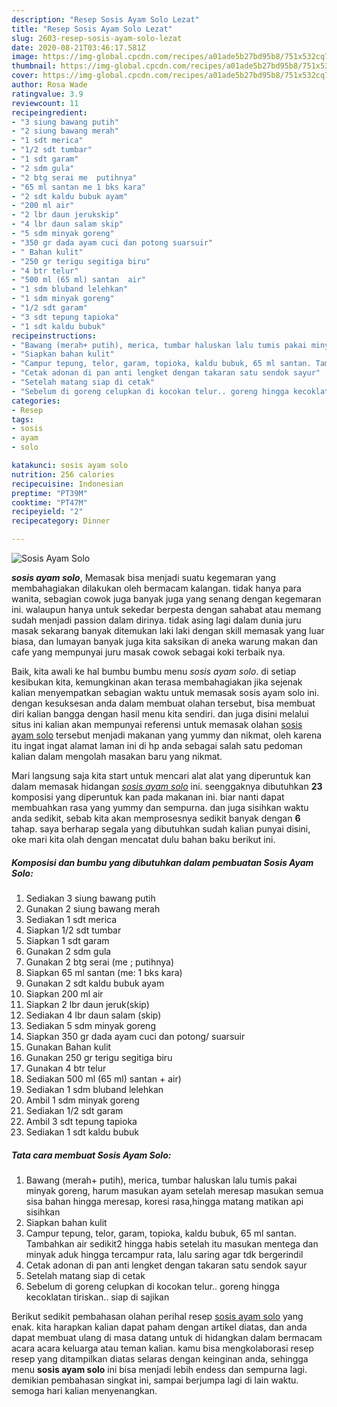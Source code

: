 ```yaml
---
description: "Resep Sosis Ayam Solo Lezat"
title: "Resep Sosis Ayam Solo Lezat"
slug: 2603-resep-sosis-ayam-solo-lezat
date: 2020-08-21T03:46:17.581Z
image: https://img-global.cpcdn.com/recipes/a01ade5b27bd95b8/751x532cq70/sosis-ayam-solo-foto-resep-utama.jpg
thumbnail: https://img-global.cpcdn.com/recipes/a01ade5b27bd95b8/751x532cq70/sosis-ayam-solo-foto-resep-utama.jpg
cover: https://img-global.cpcdn.com/recipes/a01ade5b27bd95b8/751x532cq70/sosis-ayam-solo-foto-resep-utama.jpg
author: Rosa Wade
ratingvalue: 3.9
reviewcount: 11
recipeingredient:
- "3 siung bawang putih"
- "2 siung bawang merah"
- "1 sdt merica"
- "1/2 sdt tumbar"
- "1 sdt garam"
- "2 sdm gula"
- "2 btg serai me  putihnya"
- "65 ml santan me 1 bks kara"
- "2 sdt kaldu bubuk ayam"
- "200 ml air"
- "2 lbr daun jerukskip"
- "4 lbr daun salam skip"
- "5 sdm minyak goreng"
- "350 gr dada ayam cuci dan potong suarsuir"
- " Bahan kulit"
- "250 gr terigu segitiga biru"
- "4 btr telur"
- "500 ml (65 ml) santan  air"
- "1 sdm bluband lelehkan"
- "1 sdm minyak goreng"
- "1/2 sdt garam"
- "3 sdt tepung tapioka"
- "1 sdt kaldu bubuk"
recipeinstructions:
- "Bawang (merah+ putih), merica, tumbar haluskan lalu tumis pakai minyak goreng, harum masukan ayam setelah meresap masukan semua sisa bahan hingga meresap, koresi rasa,hingga matang matikan api sisihkan"
- "Siapkan bahan kulit"
- "Campur tepung, telor, garam, topioka, kaldu bubuk, 65 ml santan. Tambahkan air sedikit2 hingga habis setelah itu masukan mentega dan minyak aduk hingga tercampur rata, lalu saring agar tdk bergerindil"
- "Cetak adonan di pan anti lengket dengan takaran satu sendok sayur"
- "Setelah matang siap di cetak"
- "Sebelum di goreng celupkan di kocokan telur.. goreng hingga kecoklatan tiriskan.. siap di sajikan"
categories:
- Resep
tags:
- sosis
- ayam
- solo

katakunci: sosis ayam solo 
nutrition: 256 calories
recipecuisine: Indonesian
preptime: "PT39M"
cooktime: "PT47M"
recipeyield: "2"
recipecategory: Dinner

---
```



![Sosis Ayam Solo](https://img-global.cpcdn.com/recipes/a01ade5b27bd95b8/751x532cq70/sosis-ayam-solo-foto-resep-utama.jpg)

<b><i>sosis ayam solo</i></b>, Memasak bisa menjadi suatu kegemaran yang membahagiakan dilakukan oleh bermacam kalangan. tidak hanya para wanita, sebagian cowok juga banyak juga yang senang dengan kegemaran ini. walaupun hanya untuk sekedar berpesta dengan sahabat atau memang sudah menjadi passion dalam dirinya. tidak asing lagi dalam dunia juru masak sekarang banyak ditemukan laki laki dengan skill memasak yang luar biasa, dan lumayan banyak juga kita saksikan di aneka warung makan dan cafe yang mempunyai juru masak cowok sebagai koki terbaik nya.

Baik, kita awali ke hal bumbu bumbu menu <i>sosis ayam solo</i>. di setiap kesibukan kita, kemungkinan akan terasa membahagiakan jika sejenak kalian menyempatkan sebagian waktu untuk memasak sosis ayam solo ini. dengan kesuksesan anda dalam membuat olahan tersebut, bisa membuat diri kalian bangga dengan hasil menu kita sendiri. dan juga disini melalui situs ini kalian akan mempunyai referensi untuk memasak olahan <u>sosis ayam solo</u> tersebut menjadi makanan yang yummy dan nikmat, oleh karena itu ingat ingat alamat laman ini di hp anda sebagai salah satu pedoman kalian dalam mengolah masakan baru yang nikmat.




Mari langsung saja kita start untuk mencari alat alat yang diperuntuk kan dalam memasak hidangan <u><i>sosis ayam solo</i></u> ini. seenggaknya dibutuhkan <b>23</b> komposisi yang diperuntuk kan pada makanan ini. biar nanti dapat membuahkan rasa yang yummy dan sempurna. dan juga sisihkan waktu anda sedikit, sebab kita akan memprosesnya sedikit banyak dengan <b>6</b> tahap. saya berharap segala yang dibutuhkan sudah kalian punyai disini, oke mari kita olah dengan mencatat dulu bahan baku berikut ini.

<!--inarticleads1-->

##### Komposisi dan bumbu yang dibutuhkan dalam pembuatan Sosis Ayam Solo:

1. Sediakan 3 siung bawang putih
1. Gunakan 2 siung bawang merah
1. Sediakan 1 sdt merica
1. Siapkan 1/2 sdt tumbar
1. Siapkan 1 sdt garam
1. Gunakan 2 sdm gula
1. Gunakan 2 btg serai (me ; putihnya)
1. Siapkan 65 ml santan (me: 1 bks kara)
1. Gunakan 2 sdt kaldu bubuk ayam
1. Siapkan 200 ml air
1. Siapkan 2 lbr daun jeruk(skip)
1. Sediakan 4 lbr daun salam (skip)
1. Sediakan 5 sdm minyak goreng
1. Siapkan 350 gr dada ayam cuci dan potong/ suarsuir
1. Gunakan  Bahan kulit
1. Gunakan 250 gr terigu segitiga biru
1. Gunakan 4 btr telur
1. Sediakan 500 ml (65 ml) santan + air)
1. Sediakan 1 sdm bluband lelehkan
1. Ambil 1 sdm minyak goreng
1. Sediakan 1/2 sdt garam
1. Ambil 3 sdt tepung tapioka
1. Sediakan 1 sdt kaldu bubuk




<!--inarticleads2-->

##### Tata cara membuat Sosis Ayam Solo:

1. Bawang (merah+ putih), merica, tumbar haluskan lalu tumis pakai minyak goreng, harum masukan ayam setelah meresap masukan semua sisa bahan hingga meresap, koresi rasa,hingga matang matikan api sisihkan
1. Siapkan bahan kulit
1. Campur tepung, telor, garam, topioka, kaldu bubuk, 65 ml santan. Tambahkan air sedikit2 hingga habis setelah itu masukan mentega dan minyak aduk hingga tercampur rata, lalu saring agar tdk bergerindil
1. Cetak adonan di pan anti lengket dengan takaran satu sendok sayur
1. Setelah matang siap di cetak
1. Sebelum di goreng celupkan di kocokan telur.. goreng hingga kecoklatan tiriskan.. siap di sajikan




Berikut sedikit pembahasan olahan perihal resep <u>sosis ayam solo</u> yang enak. kita harapkan kalian dapat paham dengan artikel diatas, dan anda dapat membuat ulang di masa datang untuk di hidangkan dalam bermacam acara acara keluarga atau teman kalian. kamu bisa mengkolaborasi resep resep yang ditampilkan diatas selaras dengan keinginan anda, sehingga menu <b>sosis ayam solo</b> ini bisa menjadi lebih endess dan sempurna lagi. demikian pembahasan singkat ini, sampai berjumpa lagi di lain waktu. semoga hari kalian menyenangkan.
